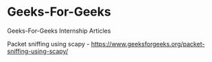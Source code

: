 # Geeks-For-Geeks
Geeks-For-Geeks Internship Articles

Packet sniffing using scapy - https://www.geeksforgeeks.org/packet-sniffing-using-scapy/
